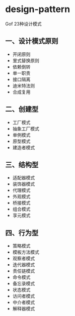 # design-pattern
Gof 23种设计模式

## 一、设计模式原则
- 开闭原则
- 里式替换原则
- 依赖倒转
- 单一职责
- 接口隔离
- 迪米特法则
- 合成复用
## 二、创建型
- 工厂模式
- 抽象工厂模式
- 单例模式
- 原型模式
- 建造者模式
## 三、结构型
- 适配器模式
- 装饰器模式
- 代理模式
- 外观模式
- 桥接模式
- 组合模式
- 享元模式
## 四、行为型
- 策略模式
- 模板方法模式
- 观察者模式
- 迭代器模式
- 责任链模式
- 命令模式
- 备忘录模式
- 状态模式
- 访问者模式
- 中介者模式
- 解释器模式